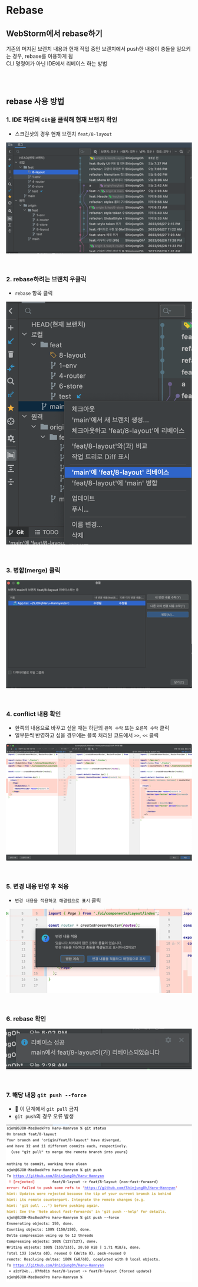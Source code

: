 # Rebase

## WebStorm에서 rebase하기

기존의 머지된 브랜치 내용과 현재 작업 중인 브랜치에서 push한 내용이 충돌을 일으키는 경우, rebase를 이용하게 됨  
CLI 명령어가 아닌 IDE에서 리베이스 하는 방법 

<br><br>

## rebase 사용 방법

### 1. IDE 하단의 `Git`을 클릭해 현재 브랜치 확인

* 스크린샷의 경우 현재 브랜치 `feat/8-layout`

![](../Images/webstorm_rebase1.png)

<br>

### 2. rebase하려는 브랜치 우클릭

* `rebase` 항목 클릭

![](../Images/webstorm_rebase2.png)

<br>

### 3. 병합(merge) 클릭 

![](../Images/webstorm_rebase3.png)

<br>

### 4. conflict 내용 확인 

* 한쪽의 내용으로 바꾸고 싶을 때는 하단의 `왼쪽 수락` 또는 `오른쪽 수락` 클릭
* 일부분씩 반영하고 싶을 경우에는 블록 처리된 코드에서 `>>`, `<<` 클릭

![](../Images/webstorm_rebase4.png)

<br>

### 5. 변경 내용 반영 후 적용

* `변경 내용을 적용하고 해결됨으로 표시` 클릭

![](../Images/webstorm_rebase5.png)

<br>

### 6. rebase 확인 

![](../Images/webstorm_rebase6.png)

<br>

### 7. 해당 내용 `git push --force`

* 🚨 이 단계에서 `git pull` 금지
* `git push`의 경우 오류 발생

![](../Images/webstorm_rebase7.png)
